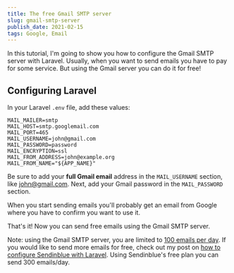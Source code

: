 ```yaml
---
title: The free Gmail SMTP server
slug: gmail-smtp-server
publish_date: 2021-02-15
tags: Google, Email
---
```


In this tutorial, I'm going to show you how to configure the Gmail SMTP server with Laravel. Usually, when you want to send emails you have to pay for some service. But using the Gmail server you can do it for free!

## Configuring Laravel

In your Laravel `.env` file, add these values:

```
MAIL_MAILER=smtp
MAIL_HOST=smtp.googlemail.com
MAIL_PORT=465
MAIL_USERNAME=john@gmail.com
MAIL_PASSWORD=password
MAIL_ENCRYPTION=ssl
MAIL_FROM_ADDRESS=john@example.org
MAIL_FROM_NAME="${APP_NAME}"
```

Be sure to add your **full Gmail email** address in the `MAIL_USERNAME` section, like john@gmail.com. Next, add your Gmail password in the `MAIL_PASSWORD` section.

When you start sending emails you'll probably get an email from Google where you have to confirm you want to use it.

That's it! Now you can send free emails using the Gmail SMTP server.

Note: using the Gmail SMTP server, you are limited to [100 emails per day](https://support.google.com/a/answer/166852?hl=en). If you would like to send more emails for free, check out my post on [how to configure Sendinblue with Laravel](https://www.jeroenvanrensen.nl/blog/how-to-send-free-emails). Using Sendinblue's free plan you can send 300 emails/day.
